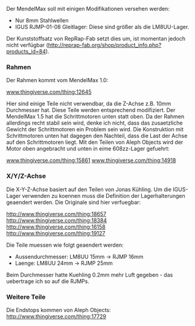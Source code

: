 Der MendelMax soll mit einigen Modifikationen versehen werden:

* Nur 8mm Stahlwellen
* IGUS RJMP-01-08 Gleitlager: Diese sind größer als die LM8UU-Lager. 

Der Kunststoffsatz von RepRap-Fab setzt dies um, ist momentan jedoch
nicht verfügbar
(http://reprap-fab.org/shop/product_info.php?products_id=84). 

### Rahmen
Der Rahmen kommt vom MendelMax 1.0:

www.thingiverse.com/thing:12645

Hier sind einige Teile nicht verwendbar, da die Z-Achse z.B. 10mm
Durchmesser hat. Diese Teile werden entsprechend modifiziert. Der
MendelMax 1.5 hat die Schrittmotoren unten statt oben. Da der Rahmen
allerdings recht stabil sein wird, denke ich nicht, dass das
zusaetzliche Gewicht der Schrittmotoren ein Problem sein wird. Die
Konstruktion mit Schrittmotoren unten hat dagegen den Nachteil, dass die
Last der Achse auf den Schrittmotoren liegt. Mit den Teilen von Aleph
Objects wird der Motor oben angebracht und unten in eime 608zz-Lager
gefuehrt:

www.thingiverse.com/thing:15861
www.thingiverse.com/thing:14918

### X/Y/Z-Achse

Die X-Y-Z-Achse basiert auf den Teilen von Jonas Kühling. Um die
IGUS-Lager verwenden zu koennen muss die Definition der Lagerhalterungen
geaendert werden. Die Originale sind hier verfuegbar:

http://www.thingiverse.com/thing:18657
http://www.thingiverse.com/thing:18384
http://www.thingiverse.com/thing:16158
http://www.thingiverse.com/thing:19127

Die Teile muessen wie folgt geaendert werden:

* Aussendurchmesser: LM8UU 15mm -> RJMP 16mm
* Laenge: LM8UU 24mm -> RJMP 25mm

Beim Durchmesser hatte Kuehling 0.2mm mehr Luft gegeben - das uebertrage
ich so auf die RJMPs.

### Weitere Teile

Die Endstops kommen von Aleph Objects:
http://www.thingiverse.com/thing:17729

